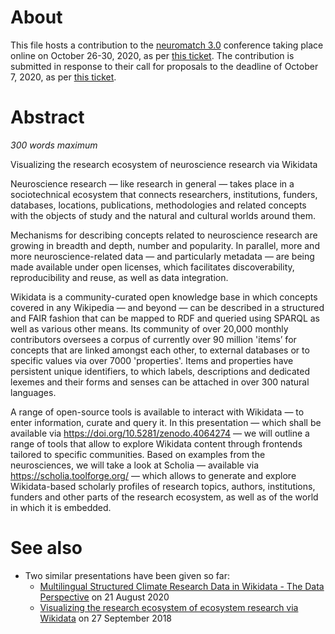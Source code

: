 # About

This file hosts a contribution to the [neuromatch 3.0](https://neuromatch.io/) conference taking place online on October 26-30, 2020, as per [this ticket](https://github.com/Daniel-Mietchen/events/issues/701). The contribution is submitted in response to their call for proposals to the deadline of October 7, 2020, as per [this ticket](https://github.com/Daniel-Mietchen/events/issues/702).

# Abstract

*300 words maximum*

Visualizing the research ecosystem of neuroscience research via Wikidata

Neuroscience research — like research in general — takes place in a sociotechnical ecosystem that connects researchers, institutions, funders, databases, locations, publications, methodologies and related concepts with the objects of study and the natural and cultural worlds around them.

Mechanisms for describing concepts related to neuroscience research are growing in breadth and depth, number and popularity. In parallel, more and more neuroscience-related data — and particularly metadata — are being made available under open licenses, which facilitates discoverability, reproducibility and reuse, as well as data integration.

Wikidata is a community-curated open knowledge base in which concepts covered in any Wikipedia — and beyond — can be described in a structured and FAIR fashion that can be mapped to RDF and queried using SPARQL as well as various other means. Its community of over 20,000 monthly contributors oversees a corpus of currently over 90 million 'items’ for concepts that are linked amongst each other, to external databases or to specific values via over 7000 'properties'. Items and properties have persistent unique identifiers, to which labels, descriptions and dedicated lexemes and their forms and senses can be attached in over 300 natural languages.

A range of open-source tools is available to interact with Wikidata — to enter information, curate and query it. In this presentation — which shall be available via https://doi.org/10.5281/zenodo.4064274 — we will outline a range of tools that allow to explore Wikidata content through frontends tailored to specific communities. Based on examples from the neurosciences, we will take a look at Scholia — available via https://scholia.toolforge.org/ — which allows to generate and explore Wikidata-based scholarly profiles of research topics, authors, institutions, funders and other parts of the research ecosystem, as well as of the world in which it is embedded.


# See also

* Two similar presentations have been given so far:
  - [Multilingual Structured Climate Research Data in Wikidata - The Data Perspective](data-science-in-climate-and-climate-impact-research.md) on 21 August 2020
  - [Visualizing the research ecosystem of ecosystem research via Wikidata](https://github.com/Daniel-Mietchen/events/blob/master/ICEI2018-research-ecosystem.md) on 27 September 2018
  
